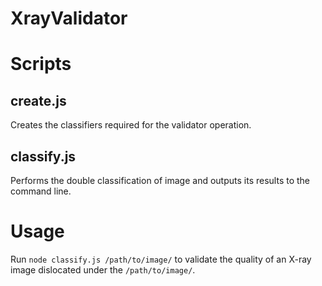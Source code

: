 # XrayValidator

Scripts 
=======
create.js
--------- 
Creates the classifiers required for the validator operation.

classify.js
-----------
Performs the double classification of image and outputs its results to the command line.

Usage
=====
Run `node classify.js /path/to/image/` to validate the quality of an X-ray image dislocated under the `/path/to/image/`.
